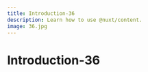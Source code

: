 ```yaml
---
title: Introduction-36
description: Learn how to use @nuxt/content.
image: 36.jpg
---
```


# Introduction-36

<article-image name="36.jpg" alt="サンプル画像"></article-image>
